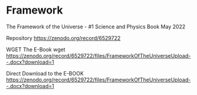 # Framework
The Framework of the Universe - #1 Science and Physics Book May 2022

Repository
https://zenodo.org/record/6529722

WGET The E-Book
wget https://zenodo.org/record/6529722/files/FrameworkOfTheUniverseUpload--.docx?download=1

Direct Download to the E-BOOK
https://zenodo.org/record/6529722/files/FrameworkOfTheUniverseUpload--.docx?download=1

